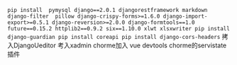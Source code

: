 ``
pip install 
pymysql
django==2.0.1
djangorestframework
markdown
django-filter 
pillow
django-crispy-forms>=1.6.0
django-import-export>=0.5.1
django-reversion>=2.0.0
django-formtools==1.0
future==0.15.2
httplib2==0.9.2
six==1.10.0
xlwt
xlsxwriter
pip install django-guardian
pip install coreapi
pip install django-cors-headers
``
拷入DjangoUeditor
考入xadmin
chorme加入 vue devtools
chorme的servistate插件